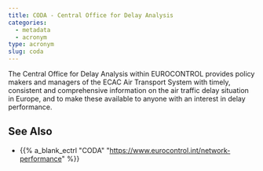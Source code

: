 ```yaml
---
title: CODA - Central Office for Delay Analysis
categories:
  - metadata
  - acronym
type: acronym
slug: coda
---
```


The Central Office for Delay Analysis within EUROCONTROL provides policy
makers and managers of the ECAC Air Transport System with timely,
consistent and comprehensive information on the air traffic delay situation
in Europe, and to make these available to anyone with an interest in delay
performance.

## See Also

* {{% a_blank_ectrl "CODA" "https://www.eurocontrol.int/network-performance" %}}
